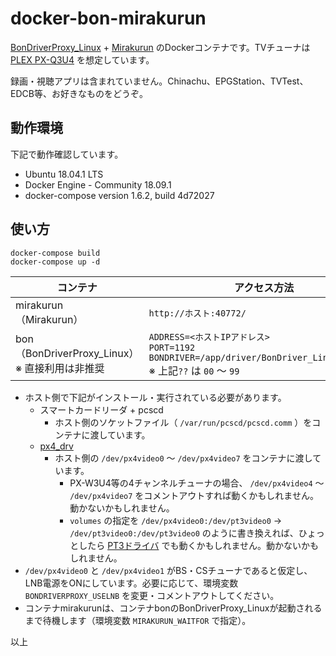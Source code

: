 # docker-bon-mirakurun

[BonDriverProxy_Linux](https://github.com/u-n-k-n-o-w-n/BonDriverProxy_Linux) + [Mirakurun](https://github.com/Chinachu/Mirakurun) のDockerコンテナです。TVチューナは [PLEX PX-Q3U4](http://www.plex-net.co.jp/product/px-q3u4/) を想定しています。

録画・視聴アプリは含まれていません。Chinachu、EPGStation、TVTest、EDCB等、お好きなものをどうぞ。

## 動作環境

下記で動作確認しています。

* Ubuntu 18.04.1 LTS
* Docker Engine - Community 18.09.1
* docker-compose version 1.6.2, build 4d72027

## 使い方

    docker-compose build
    docker-compose up -d

| コンテナ | アクセス方法 |
| - | - |
| mirakurun <br /> （Mirakurun） | `http://ホスト:40772/` |
| bon <br /> （BonDriverProxy_Linux） <br /> ※ 直接利用は非推奨 | `ADDRESS=<ホストIPアドレス>` <br /> `PORT=1192` <br /> `BONDRIVER=/app/driver/BonDriver_LinuxPT-??.so` <br /> ※ 上記`??` は `00` ～ `99` |

* ホスト側で下記がインストール・実行されている必要があります。
    * スマートカードリーダ + pcscd
        * ホスト側のソケットファイル（ `/var/run/pcscd/pcscd.comm` ）をコンテナに渡しています。
    * [px4_drv](https://github.com/nns779/px4_drv)
        * ホスト側の `/dev/px4video0` ～ `/dev/px4video7` をコンテナに渡しています。
            * PX-W3U4等の4チャンネルチューナの場合、 `/dev/px4video4` ～ `/dev/px4video7` をコメントアウトすれば動くかもしれません。動かないかもしれません。
            * `volumes` の指定を `/dev/px4video0:/dev/pt3video0` → `/dev/pt3video0:/dev/pt3video0` のように書き換えれば、ひょっとしたら [PT3ドライバ](https://github.com/m-tsudo/pt3) でも動くかもしれません。動かないかもしれません。
* `/dev/px4video0` と `/dev/px4video1` がBS・CSチューナであると仮定し、LNB電源をONにしています。必要に応じて、環境変数 `BONDRIVERPROXY_USELNB` を変更・コメントアウトしてください。
* コンテナmirakurunは、コンテナbonのBonDriverProxy_Linuxが起動されるまで待機します（環境変数 `MIRAKURUN_WAITFOR` で指定）。

以上
